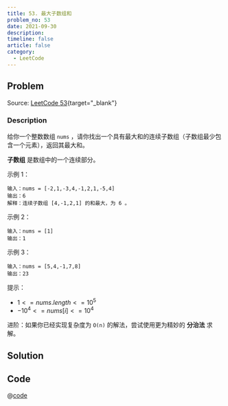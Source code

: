 ```yaml
---
title: 53. 最大子数组和
problem_no: 53
date: 2021-09-30
description: 
timeline: false
article: false
category:
  - LeetCode
---
```


<!-- Description. -->

<!-- more -->

## Problem

Source: [LeetCode 53](https://leetcode-cn.com/problems/maximum-subarray/){target="_blank"}

### Description

给你一个整数数组 `nums` ，请你找出一个具有最大和的连续子数组（子数组最少包含一个元素），返回其最大和。

**子数组** 是数组中的一个连续部分。

示例 1：

```text
输入：nums = [-2,1,-3,4,-1,2,1,-5,4]
输出：6
解释：连续子数组 [4,-1,2,1] 的和最大，为 6 。
```

示例 2：

```text
输入：nums = [1]
输出：1
```

示例 3：

```text
输入：nums = [5,4,-1,7,8]
输出：23
```

提示：

- $1 <= nums.length <= 10^5$
- $-10^4 <= nums[i] <= 10^4$

进阶：如果你已经实现复杂度为 `O(n)` 的解法，尝试使用更为精妙的 **分治法** 求解。

## Solution

## Code

@[code](../../../../algorithm/code/leet-code/53-main.cpp)